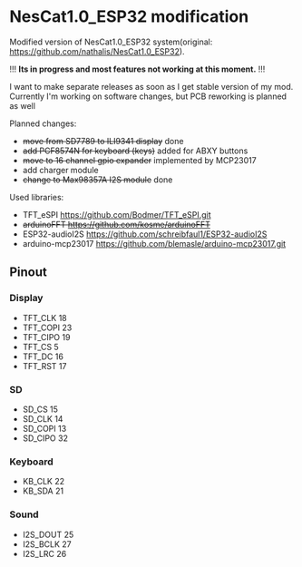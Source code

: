 # NesCat1.0_ESP32 modification

Modified version of NesCat1.0_ESP32 system(original: <https://github.com/nathalis/NesCat1.0_ESP32>).

!!! **Its in progress and most features not working at this moment.** !!!

I want to make separate releases as soon as I get stable version of my mod.
Currently I'm working on software changes, but PCB reworking is planned as well

Planned changes:

- ~~move from SD7789 to ILI9341 display~~ done
- ~~add PCF8574N for keyboard (keys)~~ added for ABXY buttons
- ~~move to 16 channel gpio expander~~ implemented by MCP23017
- add charger module
- ~~change to Max98357A I2S module~~ done

Used libraries:

- TFT_eSPI <https://github.com/Bodmer/TFT_eSPI.git>
- ~~arduinoFFT <https://github.com/kosme/arduinoFFT>~~
- ESP32-audioI2S <https://github.com/schreibfaul1/ESP32-audioI2S>
- arduino-mcp23017 <https://github.com/blemasle/arduino-mcp23017.git>

## Pinout

### Display

- TFT_CLK 18
- TFT_COPI 23
- TFT_CIPO 19
- TFT_CS 5
- TFT_DC 16
- TFT_RST 17

### SD

- SD_CS 15
- SD_CLK 14
- SD_COPI 13
- SD_CIPO 32

### Keyboard

- KB_CLK 22
- KB_SDA 21

### Sound

- I2S_DOUT 25
- I2S_BCLK 27
- I2S_LRC 26

